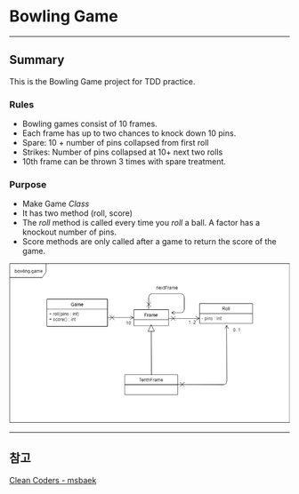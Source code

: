 # Bowling Game
---
## Summary

This is the Bowling Game project for TDD practice.

### Rules
- Bowling games consist of 10 frames.
- Each frame has up to two chances to knock down 10 pins.
- Spare: 10 + number of pins collapsed from first roll
- Strikes: Number of pins collapsed at 10+ next two rolls
- 10th frame can be thrown 3 times with spare treatment.

### Purpose
- Make Game *Class*
- It has two method (roll, score)
- The *roll* method is called every time you *roll* a ball. A factor has a knockout number of pins.
- Score methods are only called after a game to return the score of the game.

![diagram](assets/diagram.png)

---

## 참고
[ Clean Coders - msbaek ](https://www.youtube.com/user/codetemplate/videos)



